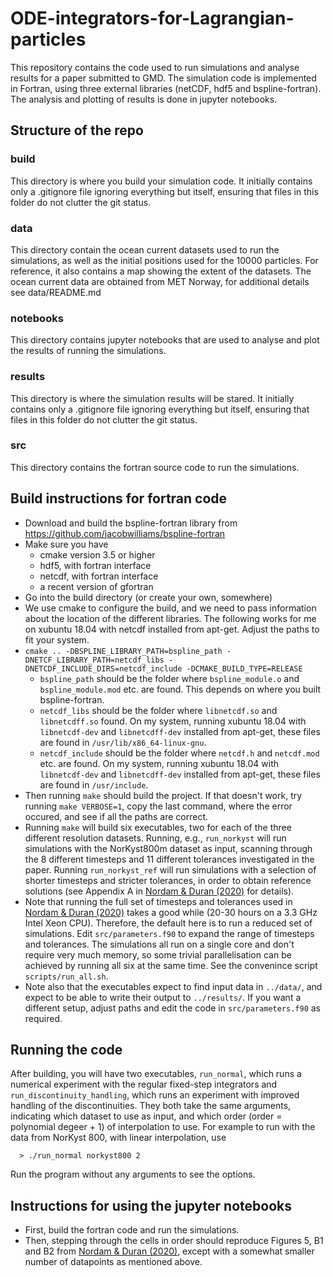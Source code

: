 # ODE-integrators-for-Lagrangian-particles

This repository contains the code used to run simulations and analyse results for a paper submitted to GMD. The simulation code is implemented in Fortran, using three external libraries (netCDF, hdf5 and bspline-fortran). The analysis and plotting of results is done in jupyter notebooks.

## Structure of the repo

### build

This directory is where you build your simulation code. It initially contains only a .gitignore file ignoring everything but itself, ensuring that files in this folder do not clutter the git status.

### data

This directory contain the ocean current datasets used to run the simulations, as well as the initial positions used for the 10000 particles. For reference, it also contains a map showing the extent of the datasets. The ocean current data are obtained from MET Norway, for additional details see data/README.md

### notebooks

This directory contains jupyter notebooks that are used to analyse and plot the results of running the simulations.

### results

This directory is where the simulation results will be stared. It initially contains only a .gitignore file ignoring everything but itself, ensuring that files in this folder do not clutter the git status.

### src

This directory contains the fortran source code to run the simulations.

## Build instructions for fortran code

* Download and build the bspline-fortran library from https://github.com/jacobwilliams/bspline-fortran
* Make sure you have
  * cmake version 3.5 or higher
  * hdf5, with fortran interface
  * netcdf, with fortran interface
  * a recent version of gfortran
* Go into the build directory (or create your own, somewhere)
* We use cmake to configure the build, and we need to pass information about the location of the different libraries. The following works for me on xubuntu 18.04 with netcdf installed from apt-get. Adjust the paths to fit your system.
* `cmake .. -DBSPLINE_LIBRARY_PATH=bspline_path -DNETCF_LIBRARY_PATH=netcdf_libs -DNETCDF_INCLUDE_DIRS=netcdf_include -DCMAKE_BUILD_TYPE=RELEASE`
  * `bspline_path` should be the folder where `bspline_module.o` and `bspline_module.mod` etc. are found. This depends on where you built bspline-fortran.
  * `netcdf_libs` should be the folder where `libnetcdf.so` and `libnetcdff.so` found. On my system, running xubuntu 18.04 with `libnetcdf-dev` and `libnetcdff-dev` installed from apt-get, these files are found in `/usr/lib/x86_64-linux-gnu`.
  * `netcdf_include` should be the folder where `netcdf.h` and `netcdf.mod` etc. are found. On my system, running xubuntu 18.04 with `libnetcdf-dev` and `libnetcdff-dev` installed from apt-get, these files are found in `/usr/include`.
* Then running `make` should build the project. If that doesn't work, try running `make VERBOSE=1`, copy the last command, where the error occured, and see if all the paths are correct.
* Running `make` will build six executables, two for each of the three different resolution datasets. Running, e.g., `run_norkyst` will run simulations with the NorKyst800m dataset as input, scanning through the 8 different timesteps and 11 different tolerances investigated in the paper. Running `run_norkyst_ref` will run simulations with a selection of shorter timesteps and stricter tolerances, in order to obtain reference solutions (see Appendix A in [Nordam & Duran (2020)](https://gmd.copernicus.org/preprints/gmd-2020-154/) for details).
* Note that running the full set of timesteps and tolerances used in [Nordam & Duran (2020)](https://gmd.copernicus.org/preprints/gmd-2020-154/) takes a good while (20-30 hours on a 3.3 GHz Intel Xeon CPU). Therefore, the default here is to run a reduced set of simulations. Edit `src/parameters.f90` to expand the range of timesteps and tolerances. The simulations all run on a single core and don't require very much memory, so some trivial parallelisation can be achieved by running all six at the same time. See the convenince script `scripts/run_all.sh`.
* Note also that the executables expect to find input data in `../data/`, and expect to be able to write their output to `../results/`. If you want a different setup, adjust paths and edit the code in `src/parameters.f90` as required.

## Running the code

After building, you will have two executables, `run_normal`, which runs a numerical experiment with the regular fixed-step integrators and `run_discontinuity_handling`, which runs an experiment with improved handling of the discontinuities. They both take the same arguments, indicating which dataset to use as input, and which order (order = polynomial degeer + 1) of interpolation to use. For example to run with the data from NorKyst 800, with linear interpolation, use

`  > ./run_normal norkyst800 2`  

Run the program without any arguments to see the options.


## Instructions for using the jupyter notebooks

* First, build the fortran code and run the simulations.
* Then, stepping through the cells in order should reproduce Figures 5, B1 and B2 from [Nordam & Duran (2020)](https://gmd.copernicus.org/preprints/gmd-2020-154/), except with a somewhat smaller number of datapoints as mentioned above.
